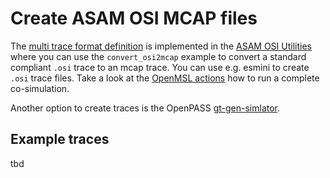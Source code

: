 # Create ASAM OSI MCAP files

The [multi trace format definition](https://github.com/OpenSimulationInterface/open-simulation-interface/pull/841) is implemented in the [ASAM OSI Utilities](https://github.com/Lichtblick-Suite/asam-osi-utilities/tree/main/examples) where you can use the `convert_osi2mcap` example to convert a standard compliant `.osi` trace to an mcap trace.
You can use e.g. esmini to create `.osi` trace files.
Take a look at the [OpenMSL actions](https://github.com/openMSL/sl-1-0-sensor-model-repository-template/tree/main/test/integration/003_output_osi_fields) how to run a complete co-simulation.

Another option to create traces is the OpenPASS [gt-gen-simlator](https://gitlab.eclipse.org/eclipse/openpass/gt-gen-simulator).

## Example traces

tbd
